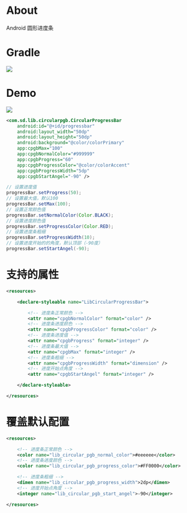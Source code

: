 # About
Android 圆形进度条

# Gradle
[![](https://jitpack.io/v/zj565061763/circular-progresbar.svg)](https://jitpack.io/#zj565061763/circular-progresbar)

# Demo
![](https://github.com/zj565061763/circular-progresbar/blob/master/screenshot/circular_pgb.png?raw=true)

```xml
<com.sd.lib.circularpgb.CircularProgressBar
    android:id="@+id/progressbar"
    android:layout_width="50dp"
    android:layout_height="50dp"
    android:background="@color/colorPrimary"
    app:cpgbMax="100"
    app:cpgbNormalColor="#999999"
    app:cpgbProgress="60"
    app:cpgbProgressColor="@color/colorAccent"
    app:cpgbProgressWidth="5dp"
    app:cpgbStartAngel="-90" />
```

```java
// 设置进度值
progressBar.setProgress(50);
// 设置最大值，默认100
progressBar.setMax(100);
// 设置正常颜色值
progressBar.setNormalColor(Color.BLACK);
// 设置进度颜色值
progressBar.setProgressColor(Color.RED);
// 设置进度条粗细
progressBar.setProgressWidth(10);
// 设置进度开始的的角度，默认顶部（-90度）
progressBar.setStartAngel(-90);
```

# 支持的属性
```xml
<resources>

    <declare-styleable name="LibCircularProgressBar">

        <!-- 进度条正常颜色 -->
        <attr name="cpgbNormalColor" format="color" />
        <!-- 进度条进度颜色 -->
        <attr name="cpgbProgressColor" format="color" />
        <!-- 进度条进度值 -->
        <attr name="cpgbProgress" format="integer" />
        <!-- 进度条最大值 -->
        <attr name="cpgbMax" format="integer" />
        <!-- 进度条粗细 -->
        <attr name="cpgbProgressWidth" format="dimension" />
        <!-- 进度开始点角度 -->
        <attr name="cpgbStartAngel" format="integer" />

    </declare-styleable>

</resources>
```

# 覆盖默认配置
```xml
<resources>

    <!-- 进度条正常颜色 -->
    <color name="lib_circular_pgb_normal_color">#eeeeee</color>
    <!-- 进度条进度颜色 -->
    <color name="lib_circular_pgb_progress_color">#FF0000</color>

    <!-- 进度条粗细 -->
    <dimen name="lib_circular_pgb_progress_width">2dp</dimen>
    <!-- 进度开始点角度 -->
    <integer name="lib_circular_pgb_start_angel">-90</integer>

</resources>
```